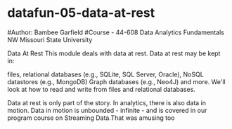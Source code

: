 # datafun-05-data-at-rest

#Author: Bambee Garfield
#Course - 44-608 Data Analytics Fundamentals NW Missouri State University

Data At Rest
This module deals with data at rest. Data at rest may be kept in:

files,
relational databases (e.g., SQLite, SQL Server, Oracle), 
NoSQL datastores (e.g., MongoDB)
Graph databases (e.g., Neo4J)
and more. 
We'll look at how to read and write from files and relational databases.

Data at rest is only part of the story. In analytics, there is also data in motion. Data in motion is unbounded - infinite - and is covered in our program course on Streaming Data.That was amusing too

